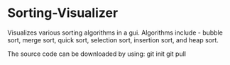 # Sorting-Visualizer

Visualizes various sorting algorithms in a gui.
Algorithms include - bubble sort, merge sort, quick sort, selection sort, insertion sort, and heap sort.

The source code can be downloaded by using:
  git init
  git pull 
